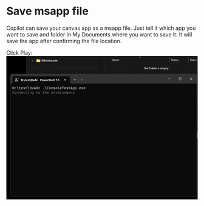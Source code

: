 # Save msapp file

Copilot can save your canvas app as a msapp file. Just tell it which app you want to save and folder in My Documents where you want to save it. It will save the app after confirming the file location.

Click Play:
![Send Email](assets/images/SaveMsapp.gif)
